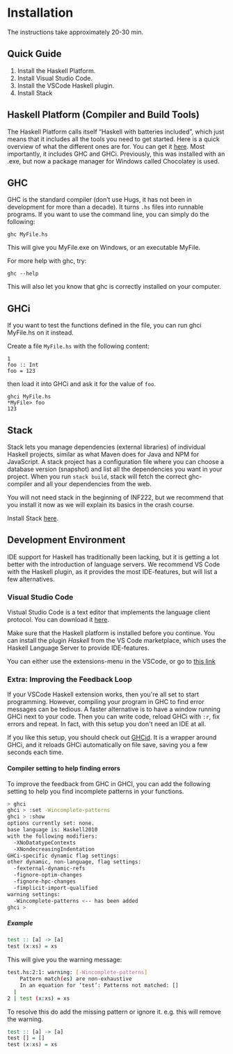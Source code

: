 # Installation

The instructions take approximately 20-30 min.

## Quick Guide

1. Install the Haskell Platform.
2. Install Visual Studio Code.
3. Install the VSCode Haskell plugin.
4. Install Stack

## Haskell Platform (Compiler and Build Tools)
The Haskell Platform calls itself “Haskell with batteries included”,
which just means that it includes all the tools you need to get started.
Here is a quick overview of what the different ones are for.
You can get it [here](https://www.haskell.org/platform/).
Most importantly, it includes GHC and GHCi.
Previously, this was installed with an .exe, but now a package manager
for Windows called Chocolatey is used.

## GHC
GHC is the standard compiler (don’t use Hugs, it has not been in development for more
than a decade). It turns `.hs` files into runnable programs. If you want to use the
command line, you can simply do the following:

```
ghc MyFile.hs
```

This will give you MyFile.exe on Windows, or an executable MyFile.

For more help with ghc, try:

```
ghc --help
```

This will also let you know that ghc is correctly installed on your computer.

## GHCi

If you want to test the functions defined in the file, you can run ghci MyFile.hs
on it instead.

Create a file `MyFile.hs` with the following content:

```
1
foo :: Int
foo = 123
```

then load it into GHCi and ask it for the value of `foo`.

```
ghci MyFile.hs
*MyFile> foo
123
```

## Stack

Stack lets you manage dependencies (external libraries) of individual Haskell projects,
similar as what Maven does for Java and NPM for JavaScript.
A stack project has a configuration file where you can choose a database version (snapshot)
and list all the dependencies you want in your project.
When you run `stack build`,
stack will fetch the correct ghc-compiler and all your dependencies from the web.

You will not need stack in the beginning of INF222,
but we recommend that you install it now as we will explain its basics
in the crash course.

Install Stack [here](https://docs.haskellstack.org/en/stable/README/).

## Development Environment

IDE support for Haskell has traditionally been lacking,
but it is getting a lot better with the introduction of language servers.
We recommend VS Code with the Haskell plugin,
as it provides the most IDE-features,
but will list a few alternatives.

### Visual Studio Code

Vistual Studio Code is a text editor that implements the language client protocol.
You can download it [here](https://code.visualstudio.com/).

Make sure that the Haskell platform is installed before you continue.
You can install the plugin _Haskell_ from the VS Code marketplace,
which uses the Haskell Language Server to provide IDE-features.

You can either use the extensions-menu in the VSCode,
or go to [this link](https://marketplace.visualstudio.com/items?itemName=haskell.haskell)

### Extra: Improving the Feedback Loop

If your VSCode Haskell extension works,
then you're all set to start programming.
However,
compiling your program in GHC to find error messages can be tedious.
A faster alternative is to have a window running GHCi next to your code.
Then you can write code,
reload GHCi with `:r`, fix errors and repeat.
In fact, with this setup you don't need an IDE at all.

If you like this setup,
you should check out [GHCid](https://github.com/ndmitchell/ghcid).
It is a wrapper around GHCi,
and it reloads GHCi automatically on file save,
saving you a few seconds each time.

#### Compiler setting to help finding errors

To improve the feedback from GHC in GHCI,
you can add the following setting to help you find incomplete patterns in your functions.

```sh
> ghci
ghci > :set -Wincomplete-patterns
ghci > :show
options currently set: none.
base language is: Haskell2010
with the following modifiers:
  -XNoDatatypeContexts
  -XNondecreasingIndentation
GHCi-specific dynamic flag settings:
other dynamic, non-language, flag settings:
  -fexternal-dynamic-refs
  -fignore-optim-changes
  -fignore-hpc-changes
  -fimplicit-import-qualified
warning settings:
  -Wincomplete-patterns <-- has been added
ghci >
```

##### Example

```haskell
test :: [a] -> [a]
test (x:xs) = xs
```

This will give you the warning message:

```sh
test.hs:2:1: warning: [-Wincomplete-patterns]
    Pattern match(es) are non-exhaustive
    In an equation for ‘test’: Patterns not matched: []
  |
2 | test (x:xs) = xs
```

To resolve this do add the missing pattern or ignore it.
e.g. this will remove the warning.

```haskell
test :: [a] -> [a]
test [] = []
test (x:xs) = xs
```
